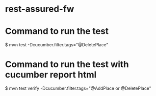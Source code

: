 # rest-assured-fw
# Command to run the test
$ mvn test -Dcucumber.filter.tags="@DeletePlace"

# Command to run the test with cucumber report html
$ mvn test verify -Dcucumber.filter.tags="@AddPlace or @DeletePlace"